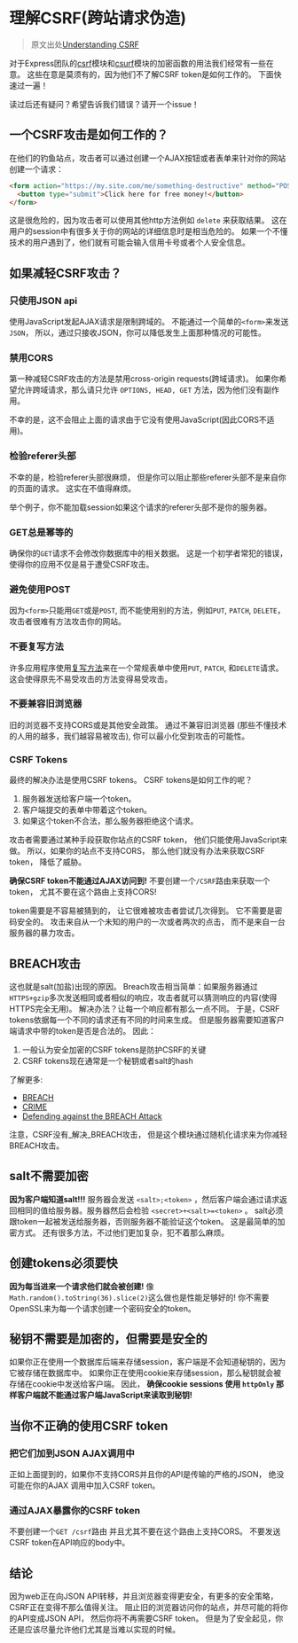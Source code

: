 
# 理解CSRF(跨站请求伪造)
>原文出处[Understanding CSRF](https://github.com/pillarjs/understanding-csrf)

对于Express团队的[csrf](https://github.com/pillarjs/csrf)模块和[csurf](https://github.com/pillarjs/csurf)模块的加密函数的用法我们经常有一些在意。
这些在意是莫须有的，因为他们不了解CSRF token是如何工作的。
下面快速过一遍！

读过后还有疑问？希望告诉我们错误？请开一个issue！

## 一个CSRF攻击是如何工作的？

在他们的钓鱼站点，攻击者可以通过创建一个AJAX按钮或者表单来针对你的网站创建一个请求：

```html
<form action="https://my.site.com/me/something-destructive" method="POST">
  <button type="submit">Click here for free money!</button>
</form>
```

这是很危险的，因为攻击者可以使用其他http方法例如 `delete` 来获取结果。
这在用户的session中有很多关于你的网站的详细信息时是相当危险的。
如果一个不懂技术的用户遇到了，他们就有可能会输入信用卡号或者个人安全信息。

## 如果减轻CSRF攻击？

### 只使用JSON api

使用JavaScript发起AJAX请求是限制跨域的。
不能通过一个简单的`<form>`来发送`JSON`，
所以，通过只接收JSON，你可以降低发生上面那种情况的可能性。

### 禁用CORS

第一种减轻CSRF攻击的方法是禁用cross-origin requests(跨域请求)。
如果你希望允许跨域请求，那么请只允许 `OPTIONS, HEAD, GET` 方法，因为他们没有副作用。

不幸的是，这不会阻止上面的请求由于它没有使用JavaScript(因此CORS不适用)。

### 检验referer头部

不幸的是，检验referer头部很麻烦，
但是你可以阻止那些referer头部不是来自你的页面的请求。
这实在不值得麻烦。

举个例子，你不能加载session如果这个请求的referer头部不是你的服务器。

### GET总是幂等的

确保你的`GET`请求不会修改你数据库中的相关数据。
这是一个初学者常犯的错误，使得你的应用不仅是易于遭受CSRF攻击。

### 避免使用POST

因为`<form>`只能用`GET`或是`POST`,
而不能使用别的方法，例如`PUT`, `PATCH`, `DELETE`，
攻击者很难有方法攻击你的网站。

### 不要复写方法

许多应用程序使用[复写方法](https://github.com/expressjs/method-override)来在一个常规表单中使用`PUT`, `PATCH`, 和`DELETE`请求。
这会使得原先不易受攻击的方法变得易受攻击。

### 不要兼容旧浏览器

旧的浏览器不支持CORS或是其他安全政策。
通过不兼容旧浏览器
(那些不懂技术的人用的越多，我们越容易被攻击),
你可以最小化受到攻击的可能性。

### CSRF Tokens

最终的解决办法是使用CSRF tokens。
CSRF tokens是如何工作的呢？

1. 服务器发送给客户端一个token。
2. 客户端提交的表单中带着这个token。
3. 如果这个token不合法，那么服务器拒绝这个请求。

攻击者需要通过某种手段获取你站点的CSRF token，
他们只能使用JavaScript来做。
所以，如果你的站点不支持CORS，
那么他们就没有办法来获取CSRF token，
降低了威胁。

__确保CSRF token不能通过AJAX访问到!__
不要创建一个`/CSRF`路由来获取一个token，
尤其不要在这个路由上支持CORS!

token需要是不容易被猜到的，
让它很难被攻击者尝试几次得到。
它不需要是密码安全的。
攻击来自从一个未知的用户的一次或者两次的点击，
而不是来自一台服务器的暴力攻击。

## BREACH攻击

这也就是salt(加盐)出现的原因。
Breach攻击相当简单：如果服务器通过`HTTPS+gzip`多次发送相同或者相似的响应，攻击者就可以猜测响应的内容(使得HTTPS完全无用)。
解决办法？让每一个响应都有那么一点不同。
于是，CSRF tokens依据每一个不同的请求还有不同的时间来生成。
但是服务器需要知道客户端请求中带的token是否是合法的。
因此：

1. 一般认为安全加密的CSRF tokens是防护CSRF的关键
2. CSRF tokens现在通常是一个秘钥或者salt的hash


了解更多:

- [BREACH][1]
- [CRIME](http://en.wikipedia.org/wiki/CRIME)
- [Defending against the BREACH Attack](https://community.qualys.com/blogs/securitylabs/2013/08/07/defending-against-the-breach-attack)

[1]: http://en.wikipedia.org/wiki/BREACH_(security_exploit)

注意，CSRF没有_解决_BREACH攻击，
但是这个模块通过随机化请求来为你减轻BREACH攻击。

## salt不需要加密

__因为客户端知道salt!!!__
服务器会发送 `<salt>;<token>` ，然后客户端会通过请求返回相同的值给服务器。服务器然后会检验 `<secret>+<salt>=<token>` 。
salt必须跟token一起被发送给服务器，否则服务器不能验证这个token。
这是最简单的加密方式。
还有很多方法，不过他们更加复杂，犯不着那么麻烦。

## 创建tokens必须要快

__因为每当进来一个请求他们就会被创建!__
像`Math.random().toString(36).slice(2)`这么做也是性能足够好的!
你不需要OpenSSL来为每一个请求创建一个密码安全的token。

## 秘钥不需要是加密的，但需要是安全的

如果你正在使用一个数据库后端来存储session，客户端是不会知道秘钥的，因为它被存储在数据库中。
如果你正在使用cookie来存储session，那么秘钥就会被存储在cookie中发送给客户端。
因此， __确保cookie sessions 使用 `httpOnly` 那样客户端就不能通过客户端JavaScript来读取到秘钥!__

## 当你不正确的使用CSRF token

### 把它们加到JSON AJAX调用中

正如上面提到的，如果你不支持CORS并且你的API是传输的严格的JSON，
绝没可能在你的AJAX 调用中加入CSRF token。

### 通过AJAX暴露你的CSRF token

不要创建一个`GET /csrf`路由
并且尤其不要在这个路由上支持CORS。
不要发送CSRF token在API响应的body中。

## 结论

因为web正在向JSON API转移，并且浏览器变得更安全，有更多的安全策略，
CSRF正在变得不那么值得关注。
阻止旧的浏览器访问你的站点，并尽可能的将你的API变成JSON API，
然后你将不再需要CSRF token。
但是为了安全起见，你还是应该尽量允许他们尤其是当难以实现的时候。
